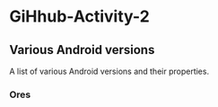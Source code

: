 # GiHhub-Activity-2

## Various Android versions

A list of various Android versions and their properties.

### Ores
